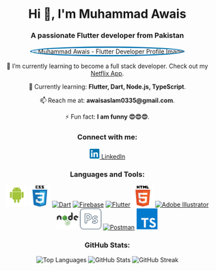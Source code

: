 <!-- Start of README content -->

<h1 align="center">Hi 👋, I'm Muhammad Awais</h1>
<h3 align="center">A passionate Flutter developer from Pakistan</h3>

<p align="center">
  <img src="https://cdn.dribbble.com/users/926537/screenshots/4502924/python-2.gif" alt="Muhammad Awais - Flutter Developer Profile Image" style="border-radius:50%; width:150px; height:150px; border:3px solid #0073b1;">
</p>

<p align="center">
  🔭 I’m currently learning to become a full stack developer. Check out my <a href="https://github.com/M-AWAIS786/Netflix_APP" target="_blank">Netflix App</a>.
</p>
<p align="center">
  🌱 Currently learning: <strong>Flutter, Dart, Node.js, TypeScript</strong>.
</p>
<p align="center">
  📫 Reach me at: <strong>awaisaslam0335@gmail.com</strong>.
</p>
<p align="center">
  ⚡ Fun fact: <strong>I am funny 😍😍😍</strong>.
</p>

<h3 align="center">Connect with me:</h3>
<p align="center">
  <a href="https://linkedin.com/in/muhammad-awais" target="_blank">
    <img src="https://raw.githubusercontent.com/devicons/devicon/master/icons/linkedin/linkedin-original.svg" alt="LinkedIn" style="width:24px; height:24px;"> LinkedIn
  </a>
</p>

<h3 align="center">Languages and Tools:</h3>
<p align="center">
  <a href="https://developer.android.com" target="_blank"><img src="https://raw.githubusercontent.com/devicons/devicon/master/icons/android/android-original-wordmark.svg" alt="Android" style="width:50px; height:50px;"></a>
  <a href="https://www.w3schools.com/css/" target="_blank"><img src="https://raw.githubusercontent.com/devicons/devicon/master/icons/css3/css3-original-wordmark.svg" alt="CSS3" style="width:50px; height:50px;"></a>
  <a href="https://dart.dev" target="_blank"><img src="https://www.vectorlogo.zone/logos/dartlang/dartlang-icon.svg" alt="Dart" style="width:50px; height:50px;"></a>
  <a href="https://firebase.google.com/" target="_blank"><img src="https://www.vectorlogo.zone/logos/firebase/firebase-icon.svg" alt="Firebase" style="width:50px; height:50px;"></a>
  <a href="https://flutter.dev" target="_blank"><img src="https://www.vectorlogo.zone/logos/flutterio/flutterio-icon.svg" alt="Flutter" style="width:50px; height:50px;"></a>
  <a href="https://www.w3.org/html/" target="_blank"><img src="https://raw.githubusercontent.com/devicons/devicon/master/icons/html5/html5-original-wordmark.svg" alt="HTML5" style="width:50px; height:50px;"></a>
  <a href="https://www.adobe.com/in/products/illustrator.html" target="_blank"><img src="https://www.vectorlogo.zone/logos/adobe_illustrator/adobe_illustrator-icon.svg" alt="Adobe Illustrator" style="width:50px; height:50px;"></a>
  <a href="https://nodejs.org" target="_blank"><img src="https://raw.githubusercontent.com/devicons/devicon/master/icons/nodejs/nodejs-original-wordmark.svg" alt="Node.js" style="width:50px; height:50px;"></a>
  <a href="https://www.photoshop.com/en" target="_blank"><img src="https://raw.githubusercontent.com/devicons/devicon/master/icons/photoshop/photoshop-line.svg" alt="Photoshop" style="width:50px; height:50px;"></a>
  <a href="https://postman.com" target="_blank"><img src="https://www.vectorlogo.zone/logos/getpostman/getpostman-icon.svg" alt="Postman" style="width:50px; height:50px;"></a>
  <a href="https://www.typescriptlang.org/" target="_blank"><img src="https://raw.githubusercontent.com/devicons/devicon/master/icons/typescript/typescript-original.svg" alt="TypeScript" style="width:50px; height:50px;"></a>
</p>

<h3 align="center">GitHub Stats:</h3>
<p align="center">
  <img src="https://github-readme-stats.vercel.app/api/top-langs?username=m-awais786&show_icons=true&locale=en&layout=compact" alt="Top Languages">
  <img src="https://github-readme-stats.vercel.app/api?username=m-awais786&show_icons=true&locale=en" alt="GitHub Stats">
  <img src="https://github-readme-streak-stats.herokuapp.com/?user=m-awais786&" alt="GitHub Streak">
</p>

<!-- End of README content -->
